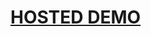 <h1><a href="[https://ivan-kononchuk.github.io/](https://ivan-kononchuk.github.io/Inweba/)">HOSTED DEMO</a></h1>
